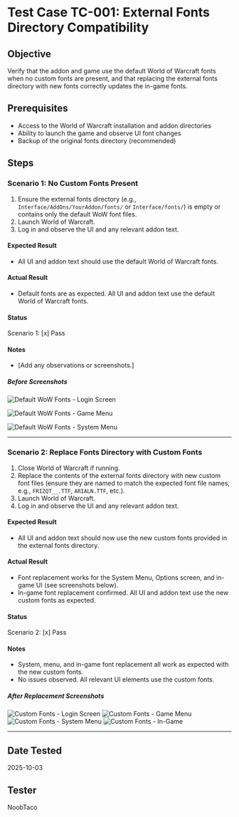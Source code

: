 # Test Case TC-001: External Fonts Directory Compatibility

## Objective
Verify that the addon and game use the default World of Warcraft fonts when no custom fonts are present, and that replacing the external fonts directory with new fonts correctly updates the in-game fonts.

## Prerequisites
- Access to the World of Warcraft installation and addon directories
- Ability to launch the game and observe UI font changes
- Backup of the original fonts directory (recommended)

## Steps
### Scenario 1: No Custom Fonts Present
1. Ensure the external fonts directory (e.g., `Interface/AddOns/YourAddon/fonts/` or `Interface/fonts/`) is empty or contains only the default WoW font files.
2. Launch World of Warcraft.
3. Log in and observe the UI and any relevant addon text.

#### Expected Result
- All UI and addon text should use the default World of Warcraft fonts.

#### Actual Result
- Default fonts are as expected. All UI and addon text use the default World of Warcraft fonts.

#### Status
Scenario 1: [x] Pass

#### Notes
- [Add any observations or screenshots.]

##### Before Screenshots
![Default WoW Fonts - Login Screen](images/external-fonts-before.png)

![Default WoW Fonts - Game Menu](images/external-fonts-before-menu.png)

![Default WoW Fonts - System Menu](images/external-fonts-before-system.png)

---

### Scenario 2: Replace Fonts Directory with Custom Fonts
1. Close World of Warcraft if running.
2. Replace the contents of the external fonts directory with new custom font files (ensure they are named to match the expected font file names, e.g., `FRIZQT__.TTF`, `ARIALN.TTF`, etc.).
3. Launch World of Warcraft.
4. Log in and observe the UI and any relevant addon text.

#### Expected Result
- All UI and addon text should now use the new custom fonts provided in the external fonts directory.

#### Actual Result
- Font replacement works for the System Menu, Options screen, and in-game UI (see screenshots below).
- In-game font replacement confirmed. All UI and addon text use the new custom fonts as expected.


#### Status
Scenario 2: [x] Pass



#### Notes
- System, menu, and in-game font replacement all work as expected with the new custom fonts.
- No issues observed. All relevant UI elements use the custom fonts.


##### After Replacement Screenshots
![Custom Fonts - Login Screen](images/external-fonts-after.png)
![Custom Fonts - Game Menu](images/external-fonts-after-menu.png)
![Custom Fonts - System Menu](images/external-fonts-after-system.png)
![Custom Fonts - In-Game](images/Screenshot%202025-10-03%20100709.png)

---


## Date Tested
2025-10-03


## Tester
NoobTaco
